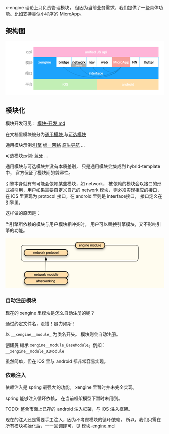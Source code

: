 

x-engine 理论上只负责管理模块， 但因为当前业务需求，我们提供了一些具体功能。比如支持类似小程序的 MicroApp。

## 架构图

![image-20200929021827767](assets/image-20200929021827767.png)







## 模块化

模块开发可见： [模块-开发.md](../../modules/模块-开发.md) 

在文档里模块被分为[通用模块](./docs/modules/模块-规范.md#模块分类),与[可选模块](./docs/modules/模块-规范.md#模块分类)

通用模块示例:[引擎](./docs/modules/common/模块-引擎.md)  [统一网络](./docs/modules/common/模块-统一网络.md)  [原生导航](./docs/modules/common/模块-原生导航.md) ...

可选模块示例: [蓝牙](./docs/modules/optional/模块-蓝牙.md)  ...

通用模块与可选模块并没有本质差别， 只是通用模块会集成到 hybrid-template  中， 官方保证了模块间的兼容性。 

引擎本身就有有可能会依赖某些模块，如 network， 被依赖的模块会以接口的形式被引用，用户如果需要自定义自己的 network 模块，则必须实现相应的接口，在 iOS 里表现为 protocol 接口，在 android 里则是 interface接口， 接口定义在引擎里。

这样做的原因是： 

当引擎所依赖的模块与用户模块相冲突时， 用户可以替换引擎模块，又不影响引擎的功能。

![image-20200810124830254](assets/image-20200810124830254.png)



###  自动注册模块

现在的 xengine 里模块是怎么自动注册的呢？

通过约定文件名，没错！暴力如斯！

以 `__xengine__module_` 为类名开头。 模块则会自动注册。

创建类 继承 `xengine__module_BaseModule`。例如：`__xengine__module_UIModule`

虽然简单，但在 iOS 里与 android 都非常容易实现。



### 依赖注入

依赖注入是 spring 最强大的功能。 xengine 里暂时并未完全实现。

spring 能够注入循环依赖， 在当前框架模型下暂时未用到。

TODO: 整合市面上已存的 android 注入框架，与 iOS 注入框架。

现在的注入还是需要手工注入，因为不考虑模块的循环依赖， 所以，我们只需在所有模块初始化后，一一回调即可，见 [模块-engine.md](../../modules/all/模块-engine.md) 

 

